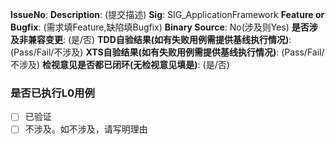 **IssueNo**:
**Description**: (提交描述)
**Sig**: SIG_ApplicationFramework
**Feature or Bugfix**: (需求填Feature,缺陷填Bugfix)
**Binary Source**: No(涉及则Yes)
**是否涉及非兼容变更**: (是/否)
**TDD自验结果(如有失败用例需提供基线执行情况)**: (Pass/Fail/不涉及)
**XTS自验结果(如有失败用例需提供基线执行情况)**: (Pass/Fail/不涉及)
**检视意见是否都已闭环(无检视意见填是)**: (是/否)

### 是否已执行L0用例
- [ ] 已验证
- [ ] 不涉及。如不涉及，请写明理由
